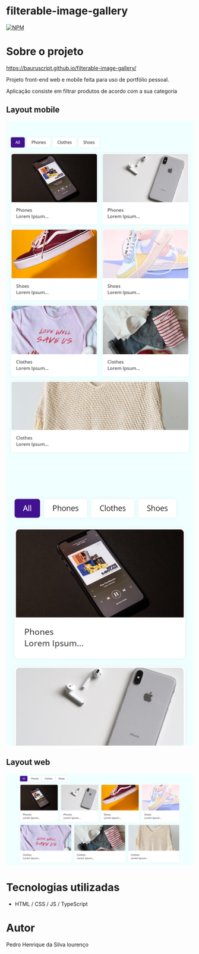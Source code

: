 # filterable-image-gallery

[![NPM](https://img.shields.io/npm/l/react)](https://github.com/BauruScript/filterable-image-gallery/blob/main/LICENSE)

# Sobre o projeto

https://bauruscript.github.io/filterable-image-gallery/

Projeto front-end web e mobile feita para uso de portfólio pessoal.

Aplicação consiste em filtrar produtos de acordo com a sua categoria

## Layout mobile
![Mobile 1](https://github.com/BauruScript/filterable-image-gallery/blob/main/assets/galeria%20mobile%201.png) ![Mobile 2](https://github.com/BauruScript/filterable-image-gallery/blob/main/assets/galeria%20mobile%202.png)

## Layout web
![Web](https://github.com/BauruScript/filterable-image-gallery/blob/main/assets/galeria%20desktop.png)

# Tecnologias utilizadas

- HTML / CSS / JS / TypeScript

# Autor

Pedro Henrique da Silva lourenço
